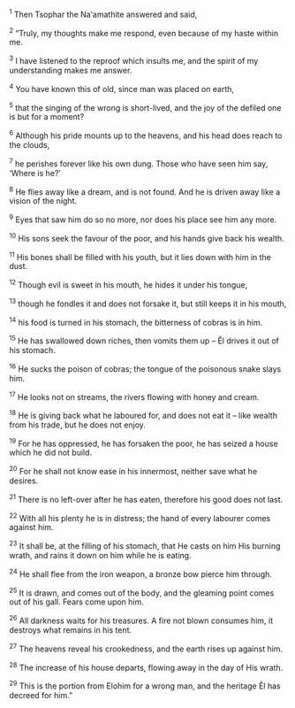 <sup>1</sup> Then Tsophar the Na‛amathite answered and said,

<sup>2</sup> “Truly, my thoughts make me respond, even because of my haste within me.

<sup>3</sup> I have listened to the reproof which insults me, and the spirit of my understanding makes me answer.

<sup>4</sup> You have known this of old, since man was placed on earth,

<sup>5</sup> that the singing of the wrong is short-lived, and the joy of the defiled one is but for a moment?

<sup>6</sup> Although his pride mounts up to the heavens, and his head does reach to the clouds,

<sup>7</sup> he perishes forever like his own dung. Those who have seen him say, ‘Where is he?’

<sup>8</sup> He flies away like a dream, and is not found. And he is driven away like a vision of the night.

<sup>9</sup> Eyes that saw him do so no more, nor does his place see him any more.

<sup>10</sup> His sons seek the favour of the poor, and his hands give back his wealth.

<sup>11</sup> His bones shall be filled with his youth, but it lies down with him in the dust.

<sup>12</sup> Though evil is sweet in his mouth, he hides it under his tongue,

<sup>13</sup> though he fondles it and does not forsake it, but still keeps it in his mouth,

<sup>14</sup> his food is turned in his stomach, the bitterness of cobras is in him.

<sup>15</sup> He has swallowed down riches, then vomits them up – Ĕl drives it out of his stomach.

<sup>16</sup> He sucks the poison of cobras; the tongue of the poisonous snake slays him.

<sup>17</sup> He looks not on streams, the rivers flowing with honey and cream.

<sup>18</sup> He is giving back what he laboured for, and does not eat it – like wealth from his trade, but he does not enjoy.

<sup>19</sup> For he has oppressed, he has forsaken the poor, he has seized a house which he did not build.

<sup>20</sup> For he shall not know ease in his innermost, neither save what he desires.

<sup>21</sup> There is no left-over after he has eaten, therefore his good does not last.

<sup>22</sup> With all his plenty he is in distress; the hand of every labourer comes against him.

<sup>23</sup> It shall be, at the filling of his stomach, that He casts on him His burning wrath, and rains it down on him while he is eating.

<sup>24</sup> He shall flee from the iron weapon, a bronze bow pierce him through.

<sup>25</sup> It is drawn, and comes out of the body, and the gleaming point comes out of his gall. Fears come upon him.

<sup>26</sup> All darkness waits for his treasures. A fire not blown consumes him, it destroys what remains in his tent.

<sup>27</sup> The heavens reveal his crookedness, and the earth rises up against him.

<sup>28</sup> The increase of his house departs, flowing away in the day of His wrath.

<sup>29</sup> This is the portion from Elohim for a wrong man, and the heritage Ĕl has decreed for him.”

